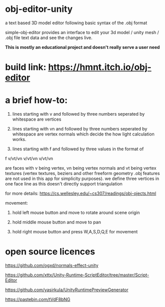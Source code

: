 # obj-editor-unity
a text based 3D model editor following basic syntax of the .obj format

simple-obj-editor provides an interface to edit your 3d model / unity mesh / .obj file text data and see the changes live.

**This is mostly an educational project and doesn't really serve a user need**

# build link: https://hmnt.itch.io/obj-editor

# a brief how-to:
1. lines starting with v and followed by three numbers seperated by whitespace are vertices

2. lines starting with vn and followed by three numbers seperated by whitespace are vertex normals which decide the how light calculation works.

3. lines starting with f and followed by three values in the format of

f    v/vt/vn     v/vt/vn      v/vt/vn

are faces with v being vertex, vn being vertex normals and vt being vertex textures
(vertex textures, beziers and other freeform geometry .obj features are not used in this app for simplicity purposes).
we define three vertices in one face line as this doesn't directly support triangulation

for more details: https://cs.wellesley.edu/~cs307/readings/obj-ojects.html

movement:

1. hold left mouse button and move to rotate around scene origin

2. hold middle mouse button and move to pan 

3. hold right mouse button and press W,A,S,D,Q,E for movement



# open source licences

https://github.com/ogxd/normals-effect-unity

https://github.com/xttx/Unity-Runtime-ScriptEditor/tree/master/Script-Editor

https://github.com/yasirkula/UnityRuntimePreviewGenerator

https://pastebin.com/tVdF8bNG
